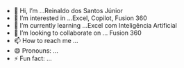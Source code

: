 - 👋 Hi, I’m ...Reinaldo dos Santos Júnior
- 👀 I’m interested in ...Excel, Copilot, Fusion 360
- 🌱 I’m currently learning ...Excel com Inteligência Artificial
- 💞️ I’m looking to collaborate on ... Fusion 360
- 📫 How to reach me ...
- 😄 Pronouns: ...
- ⚡ Fun fact: ...

<!---
reinaldo-2025/reinaldo-2025 is a ✨ special ✨ repository because its `README.md` (this file) appears on your GitHub profile.
You can click the Preview link to take a look at your changes.
--->
